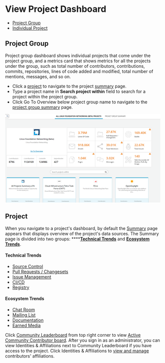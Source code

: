 # View Project Dashboard

* [Project Group](./#project-group)
* [Individual Project](./#project)

## Project Group

Project group dashboard shows individual projects that come under the project group, and a metrics card that shows metrics for all the projects under the group, such as total number of contributors, contributions, commits, repositories, lines of code added and modified, total number of mentions, messages, and so on. 

* Click a [project](./#project) to navigate to the project [summary](summary-or-project-group-summary.md) page. 
* Type a project name in **Search project within** field to search for a project within the project group.
* Click Go To Overview below project group name to navigate to the [project group summary](summary-or-project-group-summary.md) page.

![Project Group Dashboard](../../.gitbook/assets/project-group-dashboard.png)

## Project

When you navigate to a project's dashboard, by default the [Summary](summary-or-project-group-summary.md) page appears that displays overview of the project's data sources. The Summary page is divided into two groups: ****[**Technical Trends**](./#technical-trends) and [**Ecosystem Trends**](./#ecosystem-trends).

#### Technical Trends

* [Source Control](summary-or-project-group-summary.md#source-control)
* [Pull Requests / Changesets](summary-or-project-group-summary.md#pull-requests-changesets)
* [Issue Management](summary-or-project-group-summary.md#issue-management)
* [CI/CD](summary-or-project-group-summary.md#ci-cd)
* [Registry](summary-or-project-group-summary.md#registry)

#### Ecosystem Trends

* [Chat Room](summary-or-project-group-summary.md#chat-room)
* [Mailing List](summary-or-project-group-summary.md#mailing-list)
* [Documentation](summary-or-project-group-summary.md#documentation)
* [Earned Media](summary-or-project-group-summary.md#earned-media)

Click [Community Leaderboard](community-leader-board/) from top right corner to view [Active Community Contributor board](community-leader-board/active-community-contributor-board.md). After you sign in as an administrator, you can view Identities & Affiliations next to Community Leaderboard if you have access to the project. Click Identities & Affiliations to [view and manage](../identity-and-affiliation-management/) contributors' affiliations.

